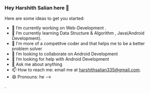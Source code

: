 ### Hey Harshith Salian here 👋


Here are some ideas to get you started:

- 🔭 I’m currently working on Web-Development .
- 🌱 I’m currently learning Data Structure & Algorithm , Java(Android Development).
- 🌱 I'm more of a competitve coder and that helps me to be a better problem solver 
- 👯 I’m looking to collaborate on Android Development
- 🤔 I’m looking for help with Android Development
- 💬 Ask me about anything
- 📫 How to reach me: email me at harshithsalian335@gmail.com.
- 😄 Pronouns: he
-->



.
